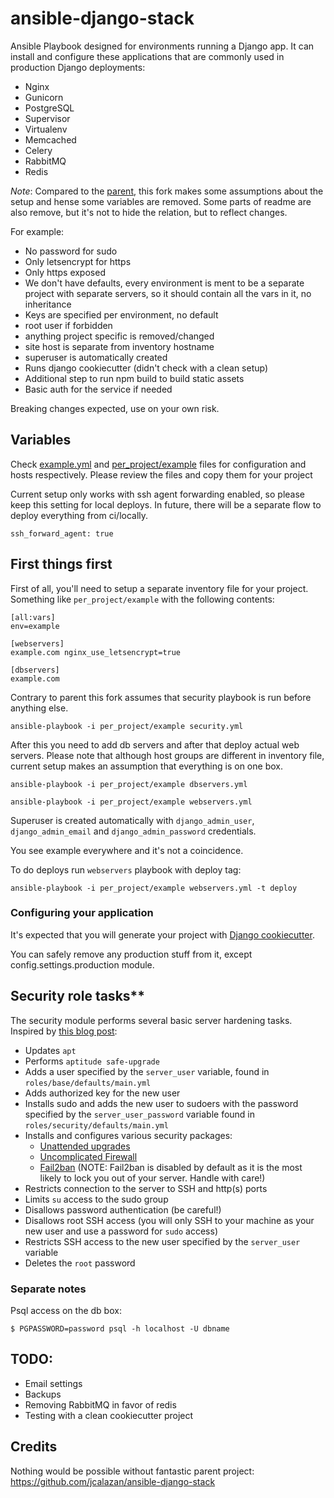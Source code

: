 
ansible-django-stack
====================

Ansible Playbook designed for environments running a Django app.
It can install and configure these applications that are commonly used in
production Django deployments:

- Nginx
- Gunicorn
- PostgreSQL
- Supervisor
- Virtualenv
- Memcached
- Celery
- RabbitMQ
- Redis

*Note*: Compared to the [parent](https://github.com/jcalazan/ansible-django-stack), this fork makes some assumptions about
the setup and hense some variables are removed. Some parts of readme are also
remove, but it's not to hide the relation, but to reflect changes.

For example:

- No password for sudo
- Only letsencrypt for https
- Only https exposed
- We don't have defaults, every environment is ment to be a separate project with
  separate servers, so it should contain all the vars in it, no inheritance
- Keys are specified per environment, no default
- root user if forbidden
- anything project specific is removed/changed
- site host is separate from inventory hostname
- superuser is automatically created
- Runs django cookiecutter (didn't check with a clean setup)
- Additional step to run npm build to build static assets
- Basic auth for the service if needed

Breaking changes expected, use on your own risk.

## Variables

Check [example.yml](env_vars/example.yml) and [per_project/example](per_project/example) files
for configuration and hosts respectively. Please review the files and copy them for your project

Current setup only works with ssh agent forwarding enabled, so please keep this setting
for local deploys. In future, there will be a separate flow to deploy everything from
ci/locally.

```
ssh_forward_agent: true
```

## First things first

First of all, you'll need to setup a separate inventory file for your project. Something like
`per_project/example` with the following contents:

```
[all:vars]
env=example

[webservers]
example.com nginx_use_letsencrypt=true

[dbservers]
example.com
```

Contrary to parent this fork assumes that security playbook is run before anything else.

```
ansible-playbook -i per_project/example security.yml
```

After this you need to add db servers and after that deploy actual web servers. Please note that
although host groups are different in inventory file, current setup makes an assumption that
everything is on one box.

```
ansible-playbook -i per_project/example dbservers.yml
```

```
ansible-playbook -i per_project/example webservers.yml
```

Superuser is created automatically with `django_admin_user`, `django_admin_email`
and `django_admin_password` credentials.

You see example everywhere and it's not a coincidence.

To do deploys run `webservers` playbook with deploy tag:


```
ansible-playbook -i per_project/example webservers.yml -t deploy
```

### Configuring your application

It's expected that you will generate your project with
[Django cookiecutter](https://cookiecutter-django.readthedocs.io/en/latest/).

You can safely remove any production stuff from it, except config.settings.production
module.


## Security role tasks**

The security module performs several basic server hardening tasks. Inspired by
[this blog post][securing-ubuntu]:

- Updates `apt`
- Performs `aptitude safe-upgrade`
- Adds a user specified by the `server_user` variable, found in `roles/base/defaults/main.yml`
- Adds authorized key for the new user
- Installs sudo and adds the new user to sudoers with the password specified by
  the `server_user_password` variable found in `roles/security/defaults/main.yml`
- Installs and configures various security packages:
     - [Unattended upgrades](https://help.ubuntu.com/lts/serverguide/automatic-updates.html)
     - [Uncomplicated Firewall](https://wiki.ubuntu.com/UncomplicatedFirewall)
     - [Fail2ban](http://www.fail2ban.org/) (NOTE: Fail2ban is disabled by default
       as it is the most likely to lock you out of your server. Handle with care!)
- Restricts connection to the server to SSH and http(s) ports
- Limits `su` access to the sudo group
- Disallows password authentication (be careful!)
- Disallows root SSH access (you will only SSH to your machine as your new user
  and use a password for `sudo` access)
- Restricts SSH access to the new user specified by the `server_user` variable
- Deletes the `root` password


### Separate notes

Psql access on the db box:

```
$ PGPASSWORD=password psql -h localhost -U dbname
```

## TODO:

* Email settings
* Backups
* Removing RabbitMQ in favor of redis
* Testing with a clean cookiecutter project


[securing-ubuntu]: https://www.codelitt.com/blog/my-first-10-minutes-on-a-server-primer-for-securing-ubuntu/

## Credits

Nothing would be possible without fantastic parent project: https://github.com/jcalazan/ansible-django-stack
